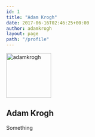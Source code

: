 ```yaml
---
id: 1
title: "Adam Krogh"
date: 2017-06-16T02:46:25+00:00
author: adamkrogh
layout: page
path: "/profile"
---
```



<section class="text-center">
  <div class="container">
    <img src="//placehold.it/250" alt="adamkrogh" class="rounded-circle mx-auto d-block" width="120px">
    <h1>Adam Krogh</h1>
    <p class="lead text-muted">Something</p>
    <div class="service-box">
        <a href="https://github.com/adamkrogh"><i class="fa fa-github"></i></a>
        <a href="https://twitter.com/adamkrogh"><i class="fa fa fa-twitter"></i></a>
    </div>
  </div>
</section>
